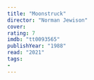 ```yaml
---
title: "Moonstruck"
director: "Norman Jewison"
cover: 
rating: 7
imdb: "tt0093565"
publishYear: "1988"
read: "2021"
tags:
- 
---
```


